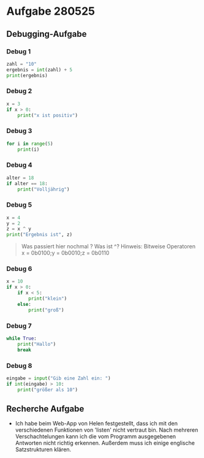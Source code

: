 # Aufgabe 280525

## Debugging-Aufgabe

### Debug 1

```python
zahl = "10"
ergebnis = int(zahl) + 5
print(ergebnis)
```

### Debug 2

```python
x = 3
if x > 0:
    print("x ist positiv")
```

### Debug 3

```python
for i in range(5)
    print(i)
```

### Debug 4

```python
alter = 18
if alter == 18:
    print("Volljährig")
```

### Debug 5

```python
x = 4
y = 2
z = x ^ y
print("Ergebnis ist", z)
```

> Was passiert hier nochmal ? Was ist ^? Hinweis: Bitweise Operatoren
> x = 0b0100;y = 0b0010;z = 0b0110

### Debug 6

```python
x = 10
if x > 0:
    if x < 5:
        print("klein")
    else:
        print("groß")
```

### Debug 7

```python
while True:
    print("Hallo")
    break
```

### Debug 8

```python
eingabe = input("Gib eine Zahl ein: ")
if int(eingabe) > 10:
    print("größer als 10")
```

## Recherche Aufgabe

- Ich habe beim Web-App von Helen festgestellt, dass ich mit den verschiedenen Funktionen von 'listen' nicht vertraut bin. Nach mehreren Verschachtelungen kann ich die vom Programm ausgegebenen Antworten nicht richtig erkennen. Außerdem muss ich einige englische Satzstrukturen klären.
